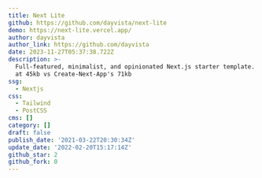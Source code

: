 ```yaml
---
title: Next Lite
github: https://github.com/dayvista/next-lite
demo: https://next-lite.vercel.app/
author: dayvista
author_link: https://github.com/dayvista
date: 2023-11-27T05:37:38.722Z
description: >-
  Full-featured, minimalist, and opinionated Next.js starter template. Weighs in
  at 45kb vs Create-Next-App's 71kb
ssg:
  - Nextjs
css:
  - Tailwind
  - PostCSS
cms: []
category: []
draft: false
publish_date: '2021-03-22T20:30:34Z'
update_date: '2022-02-20T15:17:14Z'
github_star: 2
github_fork: 0
---
```

